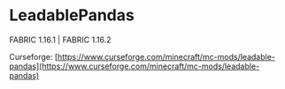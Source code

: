 # LeadablePandas
FABRIC 1.16.1 | FABRIC 1.16.2

Curseforge: [https://www.curseforge.com/minecraft/mc-mods/leadable-pandas](https://www.curseforge.com/minecraft/mc-mods/leadable-pandas)
